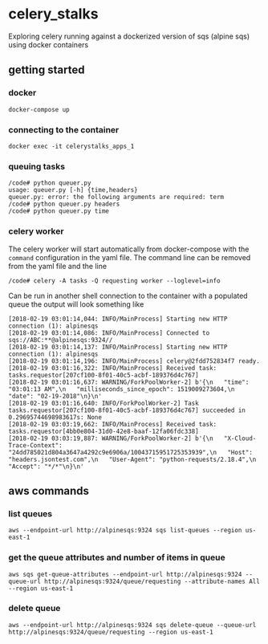 # celery_stalks
Exploring celery running against a dockerized version of sqs (alpine sqs) using docker containers

## getting started

### docker

```
docker-compose up
```
### connecting to the container
```
docker exec -it celerystalks_apps_1
```

### queuing tasks
```
/code# python queuer.py 
usage: queuer.py [-h] {time,headers}
queuer.py: error: the following arguments are required: term
/code# python queuer.py headers
/code# python queuer.py time
```

### celery worker
The celery worker will start automatically from docker-compose with the `command` configuration in the yaml file. The command line can be removed from the yaml file and the line
```
/code# celery -A tasks -Q requesting worker --loglevel=info
```
Can be run in another shell connection to the container with a populated queue the output will look something like
```
[2018-02-19 03:01:14,044: INFO/MainProcess] Starting new HTTP connection (1): alpinesqs
[2018-02-19 03:01:14,086: INFO/MainProcess] Connected to sqs://ABC:**@alpinesqs:9324//
[2018-02-19 03:01:14,137: INFO/MainProcess] Starting new HTTP connection (1): alpinesqs
[2018-02-19 03:01:14,196: INFO/MainProcess] celery@2fdd752834f7 ready.
[2018-02-19 03:01:16,322: INFO/MainProcess] Received task: tasks.requestor[207cf100-8f01-40c5-acbf-189376d4c767]  
[2018-02-19 03:01:16,637: WARNING/ForkPoolWorker-2] b'{\n   "time": "03:01:13 AM",\n   "milliseconds_since_epoch": 1519009273604,\n   "date": "02-19-2018"\n}\n'
[2018-02-19 03:01:16,640: INFO/ForkPoolWorker-2] Task tasks.requestor[207cf100-8f01-40c5-acbf-189376d4c767] succeeded in 0.29695744698983617s: None
[2018-02-19 03:03:19,662: INFO/MainProcess] Received task: tasks.requestor[4bb0e804-31d0-42e8-baaf-12fa06fdc338]  
[2018-02-19 03:03:19,887: WARNING/ForkPoolWorker-2] b'{\n   "X-Cloud-Trace-Context": "24dd785021d804a3647a4292c9e6906a/10043715951725353939",\n   "Host": "headers.jsontest.com",\n   "User-Agent": "python-requests/2.18.4",\n   "Accept": "*/*"\n}\n'
```

## aws commands

### list queues
```
aws --endpoint-url http://alpinesqs:9324 sqs list-queues --region us-east-1
```

### get the queue attributes and number of items in queue
```
aws sqs get-queue-attributes --endpoint-url http://alpinesqs:9324 --queue-url http://alpinesqs:9324/queue/requesting --attribute-names All --region us-east-1
```

### delete queue
```
aws --endpoint-url http://alpinesqs:9324 sqs delete-queue --queue-url http://alpinesqs:9324/queue/requesting --region us-east-1
```

